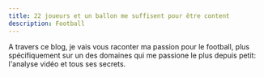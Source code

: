 ```yaml
---
title: 22 joueurs et un ballon me suffisent pour être content
description: Football
---
```


A travers ce blog, je vais vous raconter ma passion pour le football, plus spécifiquement sur un des domaines qui me passione le plus depuis petit: l'analyse vidéo et tous ses secrets. 
